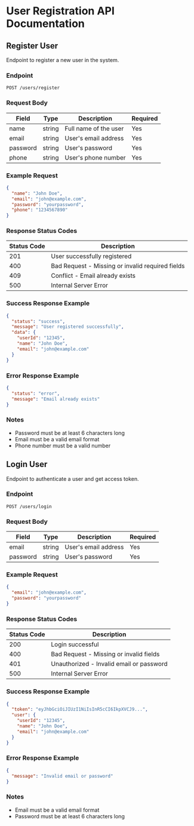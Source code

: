 # User Registration API Documentation

## Register User
Endpoint to register a new user in the system.

### Endpoint
```
POST /users/register
```

### Request Body
| Field      | Type     | Description                    | Required |
|------------|----------|--------------------------------|----------|
| name       | string   | Full name of the user          | Yes      |
| email      | string   | User's email address           | Yes      |
| password   | string   | User's password                | Yes      |
| phone      | string   | User's phone number            | Yes      |

### Example Request
```json
{
  "name": "John Doe",
  "email": "john@example.com",
  "password": "yourpassword",
  "phone": "1234567890"
}
```

### Response Status Codes
| Status Code | Description                                           |
|-------------|-------------------------------------------------------|
| 201         | User successfully registered                           |
| 400         | Bad Request - Missing or invalid required fields       |
| 409         | Conflict - Email already exists                        |
| 500         | Internal Server Error                                  |

### Success Response Example
```json
{
  "status": "success",
  "message": "User registered successfully",
  "data": {
    "userId": "12345",
    "name": "John Doe",
    "email": "john@example.com"
  }
}
```

### Error Response Example
```json
{
  "status": "error",
  "message": "Email already exists"
}
```

### Notes
- Password must be at least 6 characters long
- Email must be a valid email format
- Phone number must be a valid number

## Login User
Endpoint to authenticate a user and get access token.

### Endpoint
```
POST /users/login
```

### Request Body
| Field    | Type   | Description             | Required |
|----------|--------|-------------------------|----------|
| email    | string | User's email address    | Yes      |
| password | string | User's password         | Yes      |

### Example Request
```json
{
  "email": "john@example.com",
  "password": "yourpassword"
}
```

### Response Status Codes
| Status Code | Description                                    |
|------------|------------------------------------------------|
| 200        | Login successful                                |
| 400        | Bad Request - Missing or invalid fields         |
| 401        | Unauthorized - Invalid email or password        |
| 500        | Internal Server Error                           |

### Success Response Example
```json
{
  "token": "eyJhbGciOiJIUzI1NiIsInR5cCI6IkpXVCJ9...",
  "user": {
    "userId": "12345",
    "name": "John Doe",
    "email": "john@example.com"
  }
}
```

### Error Response Example
```json
{
  "message": "Invalid email or password"
}
```

### Notes
- Email must be a valid email format
- Password must be at least 6 characters long
